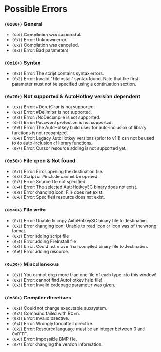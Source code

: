 Possible Errors
=========================================

### `(0x00+)` General

- `(0x0)` Compilation was successful.
- `(0x1)` Error: Unknown error.
- `(0x2)` Compilation was cancelled.
- `(0x3)` Error: Bad parameters
	
    
### `(0x10+)` Syntax

- `(0x1)` Error: The script contains syntax errors.
- `(0x2)` Error: Invalid "FileInstall" syntax found. Note that the first parameter must not be specified using a continuation section.
	
    
### `(0x20+)` Not supported & AutoHotkey version dependent

- `(0x1)` Error: #DerefChar is not supported.
- `(0x2)` Error: #Delimiter is not supported.
- `(0x3)` Error: /NoDecompile is not supported.
- `(0x4)` Error: Password protection is not supported.
- `(0x5)` Error: The AutoHotkey build used for auto-inclusion of library functions is not recognized.
- `(0x6)` Error: Legacy AutoHotkey versions (prior to v1.1) can not be used to do auto-inclusion of library functions.
- `(0x7)` Error: Cursor resource adding is not supported yet.

    
### `(0x30+)` File open & Not found

- `(0x1)` Error: Error opening the destination file.
- `(0x2)` Script or #include cannot be opened.
- `(0x3)` Error: Source file not specified.
- `(0x4)` Error: The selected AutoHotkeySC binary does not exist.
- `(0x5)` Error changing icon: File does not exist.
- `(0x6)` Error: Specified resource does not exist.
	
    
### `(0x40+)` File write

- `(0x1)` Error: Unable to copy AutoHotkeySC binary file to destination.
- `(0x2)` Error changing icon: Unable to read icon or icon was of the wrong format.
- `(0x3)` Error adding script file
- `(0x4)` Error adding FileInstall file
- `(0x5)` Error: Could not move final compiled binary file to destination.
- `(0x6)` Error adding resource.
	
    
### `(0x50+)` Miscellaneous

- `(0x1)` You cannot drop more than one file of each type into this window!
- `(0x2)` Error: cannot find AutoHotkey help file!
- `(0x3)` Error: Invalid codepage parameter was given.


### `(0x60+)` Compiler directives

- `(0x1)` Could not change executable subsystem.
- `(0x2)` Command failed with RC=n.
- `(0x3)` Error: Invalid directive.
- `(0x4)` Error: Wrongly formatted directive.
- `(0x5)` Error: Resource language must be an integer between 0 and 0xFFFF.
- `(0x6)` Error: Impossible BMP file.
- `(0x7)` Error changing the version information.
